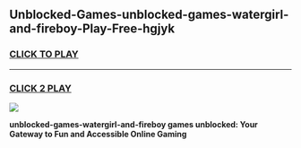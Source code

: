 
## Unblocked-Games-unblocked-games-watergirl-and-fireboy-Play-Free-hgjyk
<h3>
<a href="https://premium76.site?title=unblocked-games-watergirl-and-fireboy&ref=10A">CLICK TO PLAY</a></h3>
<hr>

<h3>
<a href="https://premium76.site?title=unblocked-games-watergirl-and-fireboy&ref=10A">CLICK 2 PLAY</a>
  
</h3>

<a href="https://premium76.site?title=unblocked-games-watergirl-and-fireboy&ref=10A"><img src="https://clearcache.store/games.png"></a>


**unblocked-games-watergirl-and-fireboy games unblocked: Your Gateway to Fun and Accessible Online Gaming**
